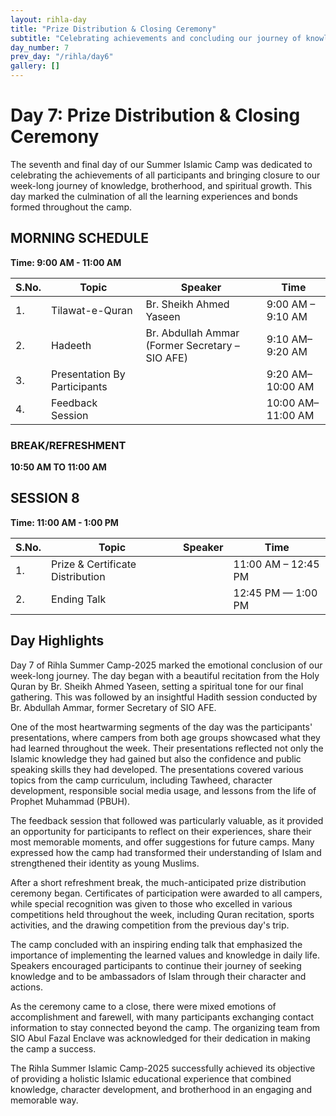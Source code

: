 ```yaml
---
layout: rihla-day
title: "Prize Distribution & Closing Ceremony"
subtitle: "Celebrating achievements and concluding our journey of knowledge"
day_number: 7
prev_day: "/rihla/day6"
gallery: []
---
```


# Day 7: Prize Distribution & Closing Ceremony

The seventh and final day of our Summer Islamic Camp was dedicated to celebrating the achievements of all participants and bringing closure to our week-long journey of knowledge, brotherhood, and spiritual growth. This day marked the culmination of all the learning experiences and bonds formed throughout the camp.

## MORNING SCHEDULE

**Time: 9:00 AM - 11:00 AM**

<div class="schedule-table">
<table>
  <thead>
    <tr>
      <th>S.No.</th>
      <th>Topic</th>
      <th>Speaker</th>
      <th>Time</th>
    </tr>
  </thead>
  <tbody>
    <tr>
      <td>1.</td>
      <td>Tilawat-e-Quran</td>
      <td>Br. Sheikh Ahmed Yaseen</td>
      <td>9:00 AM – 9:10 AM</td>
    </tr>
    <tr>
      <td>2.</td>
      <td>Hadeeth</td>
      <td>Br. Abdullah Ammar (Former Secretary – SIO AFE)</td>
      <td>9:10 AM– 9:20 AM</td>
    </tr>
    <tr>
      <td>3.</td>
      <td>Presentation By Participants</td>
      <td></td>
      <td>9:20 AM–10:00 AM</td>
    </tr>
    <tr>
      <td>4.</td>
      <td>Feedback Session</td>
      <td></td>
      <td>10:00 AM– 11:00 AM</td>
    </tr>
  </tbody>
</table>
</div>

### BREAK/REFRESHMENT
**10:50 AM TO 11:00 AM**

## SESSION 8

**Time: 11:00 AM - 1:00 PM**

<div class="schedule-table">
<table>
  <thead>
    <tr>
      <th>S.No.</th>
      <th>Topic</th>
      <th>Speaker</th>
      <th>Time</th>
    </tr>
  </thead>
  <tbody>
    <tr>
      <td>1.</td>
      <td>Prize & Certificate Distribution</td>
      <td></td>
      <td>11:00 AM – 12:45 PM</td>
    </tr>
    <tr>
      <td>2.</td>
      <td>Ending Talk</td>
      <td></td>
      <td>12:45 PM — 1:00 PM</td>
    </tr>
  </tbody>
</table>
</div>

## Day Highlights

Day 7 of Rihla Summer Camp-2025 marked the emotional conclusion of our week-long journey. The day began with a beautiful recitation from the Holy Quran by Br. Sheikh Ahmed Yaseen, setting a spiritual tone for our final gathering. This was followed by an insightful Hadith session conducted by Br. Abdullah Ammar, former Secretary of SIO AFE.

One of the most heartwarming segments of the day was the participants' presentations, where campers from both age groups showcased what they had learned throughout the week. Their presentations reflected not only the Islamic knowledge they had gained but also the confidence and public speaking skills they had developed. The presentations covered various topics from the camp curriculum, including Tawheed, character development, responsible social media usage, and lessons from the life of Prophet Muhammad (PBUH).

The feedback session that followed was particularly valuable, as it provided an opportunity for participants to reflect on their experiences, share their most memorable moments, and offer suggestions for future camps. Many expressed how the camp had transformed their understanding of Islam and strengthened their identity as young Muslims.

After a short refreshment break, the much-anticipated prize distribution ceremony began. Certificates of participation were awarded to all campers, while special recognition was given to those who excelled in various competitions held throughout the week, including Quran recitation, sports activities, and the drawing competition from the previous day's trip.

The camp concluded with an inspiring ending talk that emphasized the importance of implementing the learned values and knowledge in daily life. Speakers encouraged participants to continue their journey of seeking knowledge and to be ambassadors of Islam through their character and actions.

As the ceremony came to a close, there were mixed emotions of accomplishment and farewell, with many participants exchanging contact information to stay connected beyond the camp. The organizing team from SIO Abul Fazal Enclave was acknowledged for their dedication in making the camp a success.

The Rihla Summer Islamic Camp-2025 successfully achieved its objective of providing a holistic Islamic educational experience that combined knowledge, character development, and brotherhood in an engaging and memorable way. 